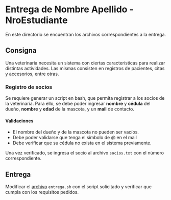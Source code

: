 # Entrega de Nombre Apellido - NroEstudiante

En este directorio se encuentran los archivos correspondientes a la entrega.

## Consigna

Una veterinaria necesita un sistema con ciertas características para
realizar distintas actividades. Las mismas consisten en registros de
pacientes, citas y accesorios, entre otras.

### Registro de socios

Se requiere generar un script en bash, que permita registrar a los socios de la veterinaria.
Para ello, se debe poder ingresar **nombre** y **cédula** del dueño, **nombre** y **edad** de la mascota, y un **mail** de contacto.

#### Validaciones

- El nombre del dueño y de la mascota no pueden ser vacíos.
- Debe poder validarse que tenga el s&iacute;mbolo de @ en el mail
- Debe verificar que su cédula no exista en el sistema previamente.

Una vez verificado, se ingresa el socio al archivo `socios.txt` con
el número correspondiente.

## Entrega

Modificar el [archivo](./entrega.sh) `entrega.sh` con el script solicitado y verificar que cumpla con los requisitos pedidos.
